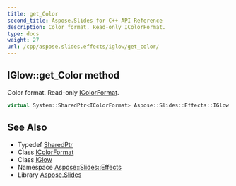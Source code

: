 ```yaml
---
title: get_Color
second_title: Aspose.Slides for C++ API Reference
description: Color format. Read-only IColorFormat.
type: docs
weight: 27
url: /cpp/aspose.slides.effects/iglow/get_color/
---
```

## IGlow::get_Color method


Color format. Read-only [IColorFormat](../../../aspose.slides/icolorformat/).

```cpp
virtual System::SharedPtr<IColorFormat> Aspose::Slides::Effects::IGlow::get_Color()=0
```

## See Also

* Typedef [SharedPtr](../../../system/sharedptr/)
* Class [IColorFormat](../../../aspose.slides/icolorformat/)
* Class [IGlow](../)
* Namespace [Aspose::Slides::Effects](../../)
* Library [Aspose.Slides](../../../)
